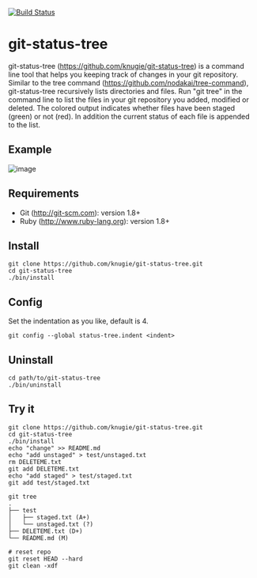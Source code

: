 [![Build Status](https://travis-ci.org/knugie/git-status-tree.png?branch=master)](https://travis-ci.org/knugie/git-status-tree)

# git-status-tree

git-status-tree (https://github.com/knugie/git-status-tree) is a command line
tool that helps you keeping track of changes in your git repository. Similar to
the tree command (https://github.com/nodakai/tree-command), git-status-tree
recursively lists directories and files. Run "git tree" in the command line to
list the files in your git repository you added, modified or deleted. The
colored output indicates whether files have been staged (green) or not (red).
In addition the current status of each file is appended to the list.

## Example
![image](https://user-images.githubusercontent.com/1446195/134482902-57b38014-c417-4dda-946e-716f50c27d9e.png)

## Requirements
* Git (http://git-scm.com): version 1.8+
* Ruby (http://www.ruby-lang.org): version 1.8+

## Install
```
git clone https://github.com/knugie/git-status-tree.git
cd git-status-tree
./bin/install
```

## Config
Set the indentation as you like, default is 4.
```
git config --global status-tree.indent <indent>
```

## Uninstall
```
cd path/to/git-status-tree
./bin/uninstall
```

## Try it
```
git clone https://github.com/knugie/git-status-tree.git
cd git-status-tree
./bin/install
echo "change" >> README.md
echo "add unstaged" > test/unstaged.txt
rm DELETEME.txt
git add DELETEME.txt
echo "add staged" > test/staged.txt
git add test/staged.txt

git tree
.
├── test
│   ├── staged.txt (A+)
│   └── unstaged.txt (?)
├── DELETEME.txt (D+)
└── README.md (M)

# reset repo
git reset HEAD --hard
git clean -xdf
```
